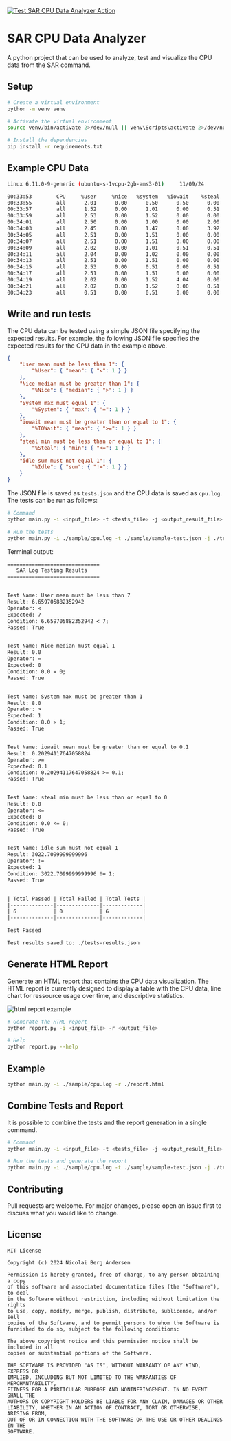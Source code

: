 [![Test SAR CPU Data Analyzer Action](https://github.com/niiicolai/sar-cpu-data-analyzer/actions/workflows/test-analyzer.yml/badge.svg)](https://github.com/niiicolai/sar-cpu-data-analyzer/actions/workflows/test-analyzer.yml)

# SAR CPU Data Analyzer
A python project that can be used to analyze, test and visualize the CPU data from the SAR command. 

## Setup
```bash
# Create a virtual environment
python -m venv venv

# Activate the virtual environment
source venv/bin/activate 2>/dev/null || venv\Scripts\activate 2>/dev/null || source venv/Scripts/activate 2>/dev/null && echo "Virtual environment activated." || echo "Failed to activate virtual environment."

# Install the dependencies
pip install -r requirements.txt
```

## Example CPU Data
```bash
Linux 6.11.0-9-generic (ubuntu-s-1vcpu-2gb-ams3-01)     11/09/24        _x86_64_        (1 CPU)

00:33:53        CPU     %user     %nice   %system   %iowait    %steal     %idle
00:33:55        all      2.01      0.00      0.50      0.50      0.00     96.98
00:33:57        all      1.52      0.00      1.01      0.00      0.51     96.97
00:33:59        all      2.53      0.00      1.52      0.00      0.00     95.96
00:34:01        all      2.50      0.00      1.00      0.00      2.00     94.50
00:34:03        all      2.45      0.00      1.47      0.00      3.92     92.16
00:34:05        all      2.51      0.00      1.51      0.00      0.00     95.98
00:34:07        all      2.51      0.00      1.51      0.00      0.00     95.98
00:34:09        all      2.02      0.00      1.01      0.51      0.51     95.96
00:34:11        all      2.04      0.00      1.02      0.00      0.00     96.94
00:34:13        all      2.51      0.00      1.51      0.00      0.00     95.98
00:34:15        all      2.53      0.00      0.51      0.00      0.51     96.46
00:34:17        all      2.51      0.00      1.51      0.00      0.00     95.98
00:34:19        all      2.02      0.00      1.52      4.04      0.00     92.42
00:34:21        all      2.02      0.00      1.52      0.00      0.51     95.96
00:34:23        all      0.51      0.00      0.51      0.00      0.00     98.99
```

## Write and run tests
The CPU data can be tested using a simple JSON file specifying the expected results.
For example, the following JSON file specifies the expected results for the CPU data in the example above.
```json
{
    "User mean must be less than 1": { 
        "%User": { "mean": { "<": 1 } }
    },
    "Nice median must be greater than 1": { 
        "%Nice": { "median": { ">": 1 } }
    },
    "System max must equal 1": { 
        "%System": { "max": { "=": 1 } }
    },
    "iowait mean must be greater than or equal to 1": { 
        "%IOWait": { "mean": { ">=": 1 } }
    },
    "steal min must be less than or equal to 1": { 
        "%Steal": { "min": { "<=": 1 } }
    },
    "idle sum must not equal 1": {
        "%Idle": { "sum": { "!=": 1 } }
    }
}
```
The JSON file is saved as `tests.json` and the CPU data is saved as `cpu.log`. The tests can be run as follows:
```bash
# Command
python main.py -i <input_file> -t <tests_file> -j <output_result_file>

# Run the tests
python main.py -i ./sample/cpu.log -t ./sample/sample-test.json -j ./tests-results.json
```

Terminal output:
```txt
==============================
   SAR Log Testing Results
==============================


Test Name: User mean must be less than 7
Result: 6.659705882352942
Operator: <
Expected: 7
Condition: 6.659705882352942 < 7;
Passed: True


Test Name: Nice median must equal 1
Result: 0.0
Operator: =
Expected: 0
Condition: 0.0 = 0;
Passed: True


Test Name: System max must be greater than 1
Result: 8.0
Operator: >
Expected: 1
Condition: 8.0 > 1;
Passed: True


Test Name: iowait mean must be greater than or equal to 0.1
Result: 0.20294117647058824
Operator: >=
Expected: 0.1
Condition: 0.20294117647058824 >= 0.1;
Passed: True


Test Name: steal min must be less than or equal to 0
Result: 0.0
Operator: <=
Expected: 0
Condition: 0.0 <= 0;
Passed: True


Test Name: idle sum must not equal 1
Result: 3022.7099999999996
Operator: !=
Expected: 1
Condition: 3022.7099999999996 != 1;
Passed: True


| Total Passed | Total Failed | Total Tests |
|--------------|--------------|-------------|
| 6            | 0            | 6           |
|--------------|--------------|-------------|

Test Passed

Test results saved to: ./tests-results.json

```

## Generate HTML Report
Generate an HTML report that contains the CPU data visualization. The HTML report is currently designed to display a table with the CPU data, line chart for ressource usage over time, and descriptive statistics.

![html report example](examples/html-report-img.png)

```bash
# Generate the HTML report
python report.py -i <input_file> -r <output_file>

# Help
python report.py --help
```

## Example
```bash
python main.py -i ./sample/cpu.log -r ./report.html
```

## Combine Tests and Report
It is possible to combine the tests and the report generation in a single command.
```bash
# Command
python main.py -i <input_file> -t <tests_file> -j <output_result_file> -r <output_report_file>

# Run the tests and generate the report
python main.py -i ./sample/cpu.log -t ./sample/sample-test.json -j ./tests-results.json -r ./report.html
```

## Contributing
Pull requests are welcome. For major changes, please open an issue first to discuss what you would like to change.

## License
```
MIT License

Copyright (c) 2024 Nicolai Berg Andersen

Permission is hereby granted, free of charge, to any person obtaining a copy
of this software and associated documentation files (the "Software"), to deal
in the Software without restriction, including without limitation the rights
to use, copy, modify, merge, publish, distribute, sublicense, and/or sell
copies of the Software, and to permit persons to whom the Software is
furnished to do so, subject to the following conditions:

The above copyright notice and this permission notice shall be included in all
copies or substantial portions of the Software.

THE SOFTWARE IS PROVIDED "AS IS", WITHOUT WARRANTY OF ANY KIND, EXPRESS OR
IMPLIED, INCLUDING BUT NOT LIMITED TO THE WARRANTIES OF MERCHANTABILITY,
FITNESS FOR A PARTICULAR PURPOSE AND NONINFRINGEMENT. IN NO EVENT SHALL THE
AUTHORS OR COPYRIGHT HOLDERS BE LIABLE FOR ANY CLAIM, DAMAGES OR OTHER
LIABILITY, WHETHER IN AN ACTION OF CONTRACT, TORT OR OTHERWISE, ARISING FROM,
OUT OF OR IN CONNECTION WITH THE SOFTWARE OR THE USE OR OTHER DEALINGS IN THE
SOFTWARE.
```
